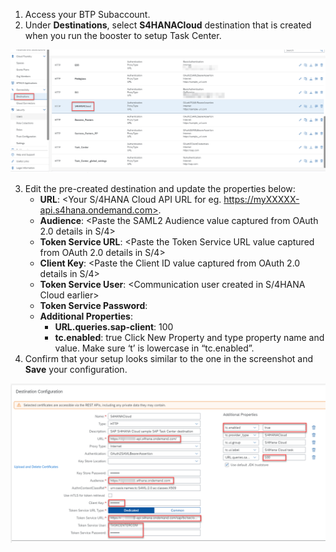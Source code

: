 1. Access your BTP Subaccount.
2. Under **Destinations**, select **S4HANACloud** destination that is created when you run the booster to setup Task Center.
<img alt="destinationsetup31" src="31.png"/>

3. Edit the pre-created destination and update the properties below:
   * __URL__: <Your S/4HANA Cloud API URL for eg. https://myXXXXX-api.s4hana.ondemand.com>.
   * __Audience__: <Paste the SAML2 Audience value captured from OAuth 2.0 details in S/4>
   * __Token Service URL__: <Paste the Token Service URL value captured from OAuth 2.0 details in S/4>
   * __Client Key__: <Paste the Client ID value captured from OAuth 2.0 details in S/4>
   * __Token Service User__: <Communication user created in S/4HANA Cloud earlier>
   * __Token Service Password__: <Password for the Communication User>
   * __Additional Properties__:
     * __URL.queries.sap-client__: 100
     * __tc.enabled__: true  Click New Property and type property name and value.  Make sure ‘t’ is lowercase in “tc.enabled”.
4. Confirm that your setup looks similar to the one in the screenshot and **Save** your configuration.

<img alt="destinationsetup32" src="32.png"/>
